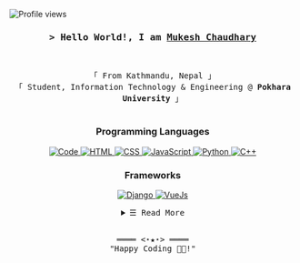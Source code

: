 <!-- https://github.com/mukezhz/ -->
<!-- July 22, 2021 -->
<!-- leave a STAR, if you like it ! -->

<!-- Profile Views Counter -->
![Profile views](https://gpvc.arturio.dev/mukezhz?v=3)

<!-- Intro  -->
<h3 align="center">
        <samp>&gt; Hello World!, I am
                <b><a target="_blank" href="https://mukesh.name.np/">Mukesh Chaudhary</a></b>
        </samp>
</h3>
<br>
<p align="center">
        <!-- Organisation  -->
        <samp>
                「 From Kathmandu, Nepal 」
                <br>
                「 Student, Information Technology & Engineering @<b> Pokhara University</b> 」
                <br>
                <br>
        </samp>
</p>
<h3 align="center"> Programming Languages </h3>
<p align="center">
        <!-- Programming Languages -->
        <!-- Code logo -->
        <a href="https://en.wikipedia.org/wiki/Computer_programming" target="_blank"><img alt="Code"
                        src="https://img.shields.io/badge/-code-000000?style=flat-square&logo=Plex&logoColor=white">
        </a>
        <!-- HTML -->
        <a href="https://developer.mozilla.org/en-US/docs/Web/HTML" target="_blank"><img alt="HTML"
                        src="https://img.shields.io/badge/-HTML-E34F26?style=flat-square&logo=HTML5&logoColor=white">
        </a>
        <!-- CSS  -->
        <a href="https://developer.mozilla.org/en-US/docs/Web/CSS" target="_blank"><img alt="CSS"
                        src="https://img.shields.io/badge/-CSS-1572B6?style=flat-square&logo=CSS3&logoColor=white">
        </a>
        <!-- JavaScript -->
        <a href="https://developer.mozilla.org/en-US/docs/Web/javascript" target="_blank"><img alt="JavaScript"
                        src="https://img.shields.io/badge/-JS-F7DF1E?style=flat-square&logo=JavaScript&logoColor=white">
        </a>
        <!-- Python -->
        <a href="https://python.org" target="_blank"><img alt="Python"
                        src="https://img.shields.io/badge/-Python-3776AB?style=flat-square&logo=Python&logoColor=white">
        </a>
        <!-- C++ -->
        <a href="https://devdocs.io/cpp/" target="_blank"><img alt="C++"
                        src="https://img.shields.io/badge/-C++-9b3675?style=flat-square&logo=C%2B%2B&logoColor=white">
        </a> 
</p>
<!-- Frameworks -->
<h3 align="center"> Frameworks </h3>
<p align="center">
        <!-- Django -->
        <a href="https://www.djangoproject.com/" target="_blank"><img alt="Django"
                        src="https://img.shields.io/badge/-Django-3776AB?style=flat-square&logo=Django&logoColor=white">
        </a>
        <!-- Vue -->
        <a href="https://v3.vuejs.org/" target="_blank"><img alt="VueJs"
                        src="https://img.shields.io/badge/-VueJS-success?style=flat-square&logo=Vite&logoColor=white">
        </a>
</p>
<!-- Details Section-->
<details align="center">
    <summary> <samp>&#9776; Read More</samp></summary>
    <p align="center">
        <br>
        <!-- Activity Widget -->
        <img alt="Mukezhz's GitHub Stats"
                src="https://github-readme-stats.vercel.app/api?username=mukezhz&show_icons=true&theme=radical" />
        <br>
        <h3 align="center">Find me on</h3>
        <!-- Social Links -->        
        <p align="center">
                <!-- Gmail -->
                <a href="mailto:mukezhz@gmail.com" target="_blank"><img alt="Gmail"
                        src="https://img.shields.io/badge/-Gmail-EA4335?style=flat-square&logo=Gmail&logoColor=white">
                </a>
                <!-- Twitter -->
                <a href="https://www.twitter.com/mukezhz/" target="_blank"><img alt="Twitter"
                        src="https://img.shields.io/badge/-Twitter-1877F2?style=flat-square&logo=Twitter&logoColor=white">
                </a>
                <!-- Facebook -->
                <a href="https://www.facebook.com/mukezhz/" target="_blank"><img alt="Facebook"
                        src="https://img.shields.io/badge/-Facebook-1877F2?style=flat-square&logo=Facebook&logoColor=white">
                </a>
                <!-- Instagram -->
                <a href="https://www.instagram.com/mukezhz/" target="_blank"><img alt="Instagram"
                        src="https://img.shields.io/badge/-Instagram-E4405F?style=flat-square&logo=Instagram&logoColor=white">
                </a>
                <!-- Linkedin -->
                <a href="https://www.linkedin.com/in/mukezhz/" target="_blank"><img alt="Linkedin"
                        src="https://img.shields.io/badge/-Linkedin-0A66C2?style=flat-square&logo=Linkedin&logoColor=white">
                </a>
        </p>
    </p>
</details>
<br>

<!-- Footer -->
<samp>
    <p align="center">
        ════ <⋆★⋆> ════
        <br>
        "Happy Coding 👨‍💻!"
    </p>
</samp>
